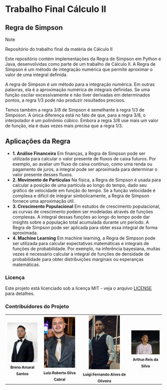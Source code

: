# Trabalho Final Cálculo II

## Regra de Simpson

> [!NOTE]
> Repositório do trabalho final da matéria de Cálculo II

Este repositório contém implementações da Regra de Simpson em Python e Java, desenvolvidas como parte de um trabalho de Cálculo II. A Regra de Simpson é um método de integração numérica que permite aproximar o valor de uma integral definida.

A regra de Simpson é um método para a integração numérica. Em outras palavras, ela é a aproximação numérica de integrais definidas. Se uma função oscilar excessivamente e não tiver derivadas em determinados pontos, a regra 1/3 pode não produzir resultados precisos.

Temos também a regra 3/8 de Simpson é semelhante à regra 1/3 de Simposon. A única diferença está no fato de que, para a regra 3/8, o interpolador é um polinômio cúbico. Embora a regra 3/8 use mais um valor de função, ela é duas vezes mais precisa que a regra 1/3.

## Aplicações da Regra

- **1. Análise Financeira**
  Em finanças, a Regra de Simpson pode ser utilizada para calcular o valor presente de fluxos de caixa futuros. Por exemplo, ao avaliar um fluxo de caixa contínuo, como uma renda ou pagamento de juros, a integral pode ser aproximada para determinar o valor presente desses fluxos.
- **2. Movimento de Partículas**
  Na física, a Regra de Simpson é usada para calcular a posição de uma partícula ao longo do tempo, dado seu gráfico de velocidade em função do tempo. Se a função velocidade é complexa e difícil de integrar simbolicamente, a Regra de Simpson fornece uma aproximação útil.
- **3. Crescimento Populacional**
  Em estudos de crescimento populacional, as curvas de crescimento podem ser modeladas através de funções complexas. A integral dessas funções ao longo do tempo pode dar insights sobre a população total acumulada durante um período. A Regra de Simpson pode ser aplicada para obter essa integral de forma aproximada.
- **4. Machine Learning**
  Em machine learning, a Regra de Simpson pode ser utilizada para calcular expectativas matemáticas e integrais de funções de probabilidade. Por exemplo, na inferência bayesiana, muitas vezes é necessário calcular a integral de funções de densidade de probabilidade para obter distribuições marginais ou esperanças matemáticas.

### Licença

Este projeto está licenciado sob a licença MIT - veja o arquivo [LICENSE](/LICENSE.txt) para detalhes.

### Contribuidores do Projeto

<table>
  <tr>
    <td align="center">
      <a href="https://github.com/DevBrenoSantos" title="Github">
        <img src="/docs/images/BrenoAmaral.jpg" width="100px;" alt="Foto do Breno Amaral"/><br>
        <sub>
          <b>Breno Amaral Santos</b>
        </sub>
      </a>
    </td>
    <td align="center">
      <a href="#" title="Github">
        <img src="/docs/images/LuizRoberto.jpeg" width="100px;" alt="Foto do Luiz Roberto"/><br>
        <sub>
          <b>Luiz Roberto Silva Cabral</b>
        </sub>
      </a>
    </td>
    <td align="center">
      <a href="https://github.com/Luigifao" title="Github">
        <img src="/docs/images/LuigiFernando.PNG" width="100px;" alt="Foto do Luigi Fernando"/><br>
        <sub>
          <b>Luigi Fernando Alves de Oliveira</b>
        </sub>
      </a>
    </td>
    <td align="center">
      <a href="https://github.com/ArthurReiis" title="Github">
        <img src="/docs/images/ArthurReis.png" width="100px;" alt="Foto do Arthur Reis"/><br>
        <sub>
          <b>Arthur Reis da Silva</b>
        </sub>
      </a>
    </td>
  </tr>
</table>